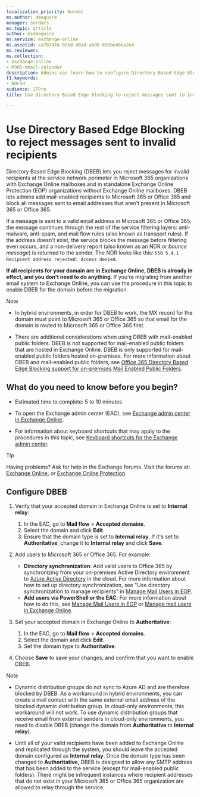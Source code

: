 ```yaml
---
localization_priority: Normal
ms.author: dmaguire
manager: serdars
ms.topic: article
author: msdmaguire
ms.service: exchange-online
ms.assetid: ca7b7416-92ed-40ad-abdb-695be46ea2e4
ms.reviewer:
ms.collection:
- exchange-online
- M365-email-calendar
description: Admins can learn how to configure Directory-Based Edge Blocking (DBDB) to reject messages sent to invalid recipients in Exchange Online and Exchange Online Protection during a migration.
f1.keywords:
- NOCSH
audience: ITPro
title: Use Directory Based Edge Blocking to reject messages sent to invalid recipients

---
```


# Use Directory Based Edge Blocking to reject messages sent to invalid recipients

Directory Based Edge Blocking (DBEB) lets you reject messages for invalid recipients at the service network perimeter in Microsoft 365 organizations with Exchange Online mailboxes and in standalone Exchange Online Protection (EOP) organizations without Exchange Online mailboxes. DBEB lets admins add mail-enabled recipients to Microsoft 365 or Office 365 and block all messages sent to email addresses that aren't present in Microsoft 365 or Office 365.

If a message is sent to a valid email address in Microsoft 365 or Office 365, the message continues through the rest of the service filtering layers: anti-malware, anti-spam, and mail flow rules (also known as transport rules). If the address doesn't exist, the service blocks the message before filtering even occurs, and a non-delivery report (also known as an NDR or _bounce message_) is returned to the sender. The NDR looks like this: `550 5.4.1 Recipient address rejected: Access denied`.

**If all recipients for your domain are in Exchange Online, DBEB is already in effect, and you don't need to do anything**. If you're migrating from another email system to Exchange Online, you can use the procedure in this topic to enable DBEB for the domain before the migration.

> [!NOTE]
>
> - In hybrid environments, in order for DBEB to work, the MX record for the domain must point to Microsoft 365 or Office 365 so that email for the domain is routed to Microsoft 365 or Office 365 first.
>
> - There are additional considerations when using DBEB with mail-enabled public folders. DBEB is not supported for mail-enabled public folders that are hosted in Exchange Online. DBEB is only supported for mail-enabled public folders hosted on-premises. For more information about DBEB and mail-enabled public folders, see [Office 365 Directory Based Edge Blocking support for on-premises Mail Enabled Public Folders](https://techcommunity.microsoft.com/t5/Exchange-Team-Blog/Office-365-Directory-Based-Edge-Blocking-support-for-on-premises/ba-p/606740).

## What do you need to know before you begin?

- Estimated time to complete: 5 to 10 minutes

- To open the Exchange admin center (EAC), see [Exchange admin center in Exchange Online](../exchange-admin-center.md).

- For information about keyboard shortcuts that may apply to the procedures in this topic, see [Keyboard shortcuts for the Exchange admin center](../accessibility/keyboard-shortcuts-in-admin-center.md).

> [!TIP]
> Having problems? Ask for help in the Exchange forums. Visit the forums at: [Exchange Online](https://social.technet.microsoft.com/forums/msonline/home?forum=onlineservicesexchange), or [Exchange Online Protection](https://social.technet.microsoft.com/forums/forefront/home?forum=FOPE).

## Configure DBEB

1. Verify that your accepted domain in Exchange Online is set to **Internal relay**:
   1. In the EAC, go to **Mail flow** \> **Accepted domains**.
   2. Select the domain and click **Edit**.
   3. Ensure that the domain type is set to **Internal relay**. If it's set to **Authoritative**, change it to **Internal relay** and click **Save**.

2. Add users to Microsoft 365 or Office 365. For example:
   - **Directory synchronization**: Add valid users to Office 365 by synchronizing from your on-premises Active Directory environment to [Azure Active Directory](https://docs.microsoft.com/azure/active-directory/) in the cloud. For more information about how to set up directory synchronization, see "Use directory synchronization to manage recipients" in [Manage Mail Users in EOP](https://docs.microsoft.com/microsoft-365/security/office-365-security/manage-mail-users-in-eop).
   - **Add users via PowerShell or the EAC**: For more information about how to do this, see [Manage Mail Users in EOP](https://docs.microsoft.com/microsoft-365/security/office-365-security/manage-mail-users-in-eop) or [Manage mail users in Exchange Online](../recipients-in-exchange-online/manage-mail-users.md).

3. Set your accepted domain in Exchange Online to **Authoritative**:
   1. In the EAC, go to **Mail flow** \> **Accepted domains**.
   2. Select the domain and click **Edit**.
   3. Set the domain type to **Authoritative**.

4. Choose **Save** to save your changes, and confirm that you want to enable DBEB.

> [!NOTE]
>
> - Dynamic distribution groups do not sync to Azure AD and are therefore blocked by DBEB. As a workaround in hybrid environments, you can create a mail contact with the same external email address of the blocked dynamic distribution group. In cloud-only environments, this workaround will not work. To use dynamic distribution groups that receive email from external senders in cloud-only environments, you need to disable DBEB (change the domain from **Authoritative** to **Internal relay**).
>
> - Until all of your valid recipients have been added to Exchange Online and replicated through the system, you should leave the accepted domain configured as **Internal relay**. Once the domain type has been changed to **Authoritative**, DBEB is designed to allow any SMTP address that has been added to the service (except for mail-enabled public folders). There might be infrequent instances where recipient addresses that do not exist in your Microsoft 365 or Office 365 organization are allowed to relay through the service.
